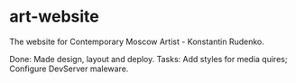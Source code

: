 # art-website
The website for Contemporary Moscow Artist - Konstantin Rudenko.

Done: Made design, layout and deploy. 
Tasks: Add styles for media quires; Configure DevServer maleware.
